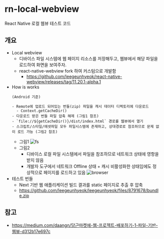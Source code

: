 # rn-local-webview

React Native 로컬 웹뷰 테스트 코드

## 개요

- Local webview
  - 디바이스 파일 시스템에 웹 페이지 리소스를 저장해두고, 웹뷰에서 해당 파일을 로드하여 화면을 보여주자.
  - react-native-webview fork 하여 커스텀으로 개발함
    - https://github.com/leegeunhyeok/react-native-webview/releases/tag/11.20.1-alpha.1
- How is works
  ```
  (Android 기준)

  - Remote에 업로드 되어있는 번들(zip) 파일을 캐시 데이터 디렉토리에 다운로드
    - Context.getCacheDir()
  - 다운로드 받은 번들 파일 압축 해제 (그림1 참조)
  - `file://${getCacheDir()}/dist/index.html` 경로를 웹뷰에서 열기
  - 스크립트/스타일/에셋파일 모두 파일시스템에 존재하고, 상대경로로 참조하므로 문제 없이 로드 가능 (그림2 참조)
  ```
  - 그림1
    ![fs](https://user-images.githubusercontent.com/26512984/170840984-ce354cc7-c9eb-4cc5-b331-e19ed95c33c9.png)
  - 그림2
    - 디바이스 로컬 파일 시스템에서 파일을 참조하므로 네트워크 상태에 영항을 받지 않음
    - 개발자 도구에서 네트워크 Offline 상태 + 캐시 비활성화한 상태임에도 정상적으로 페이지를 로드하고 있음
    ![browser](https://user-images.githubusercontent.com/26512984/170840981-67031202-b17d-4a30-b4f3-1605eeb545cf.png)
- 테스트 번들
  - Next 기반 웹 애플리케이션 빌드 결과를 static 페이지로 추출 후 압축
  - https://github.com/leegeunhyeok/leegeunhyeok/files/8791678/bundle.zip

## 참고

- https://medium.com/daangn/당근마켓에-웹-프로젝트-배포하기-1-파일-기반-웹뷰-d312b17e697c
